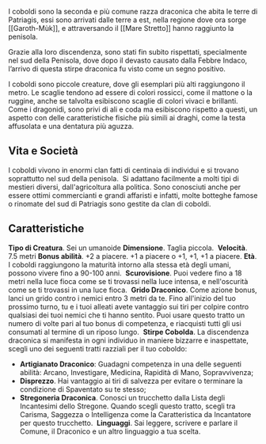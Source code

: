 I coboldi sono la seconda e più comune razza draconica che abita le terre di Patriagis, essi sono arrivati dalle terre a est, nella regione dove ora sorge [[Garoth-Mùk]], e attraversando il [[Mare Stretto]] hanno raggiunto la penisola. 

Grazie alla loro discendenza, sono stati fin subito rispettati, specialmente nel sud della Penisola, dove dopo il devasto causato dalla Febbre Indaco, l’arrivo di questa stirpe draconica fu visto come un segno positivo.

I coboldi sono piccole creature, dove gli esemplari più alti raggiungono il metro. Le scaglie tendono ad essere di colori rossicci, come il mattone o la ruggine, anche se talvolta esibiscono scaglie di colori vivaci e brillanti. Come i dragonidi, sono privi di ali e coda ma esibiscono rispetto a questi, un aspetto con delle caratteristiche fisiche più simili ai draghi, come la testa affusolata e una dentatura più aguzza. 
## Vita e Società

I coboldi vivono in enormi clan fatti di centinaia di individui e si trovano soprattutto nel sud della penisola. 
Si adattano facilmente a molti tipi di mestieri diversi, dall'agricoltura alla politica. Sono conosciuti anche per essere ottimi commercianti e grandi affaristi e infatti, molte botteghe famose o rinomate del sud di Patriagis sono gestite da clan di coboldi.
## Caratteristiche

**Tipo di Creatura**. Sei un umanoide
**Dimensione**. Taglia piccola. 
**Velocità**. 7.5 metri
**Bonus abilità**. +2 a piacere. +1 a piacere o +1, +1, +1 a piacere.
**Età**. I coboldi raggiungono la maturità intorno alla stessa età degli umani, possono vivere fino a 90-100 anni. 
**Scurovisione**. Puoi vedere fino a 18 metri nella luce fioca come se ti trovassi nella luce intensa, e nell'oscurità come se ti trovassi in una luce fioca. 
**Grido Draconico**. Come azione bonus, lanci un grido contro i nemici entro 3 metri da te. Fino all'inizio del tuo prossimo turno, tu e i tuoi alleati avete vantaggio sui tiri per colpire contro qualsiasi dei tuoi nemici che ti hanno sentito. Puoi usare questo tratto un numero di volte pari al tuo bonus di competenza, e riacquisti tutti gli usi consumati al termine di un riposo lungo. 
**Stirpe Cobolda**. La discendenza draconica si manifesta in ogni individuo in maniere bizzarre e inaspettate, scegli uno dei seguenti tratti razziali per il tuo coboldo:
- **Artigianato Draconico**: Guadagni competenza in una delle seguenti abilità: Arcano, Investigare, Medicina, Rapidità di Mano, Sopravvivenza;
- **Disprezzo**. Hai vantaggio ai tiri di salvezza per evitare o terminare la condizione di Spaventato su te stesso;
- **Stregoneria Draconica**. Conosci un trucchetto dalla Lista degli Incantesimi dello Stregone. Quando scegli questo tratto, scegli tra Carisma, Saggezza o Intelligenza come la Caratteristica da Incantatore per questo trucchetto. 
**Linguaggi**. Sai leggere, scrivere e parlare il Comune, il Draconico e un altro linguaggio a tua scelta.